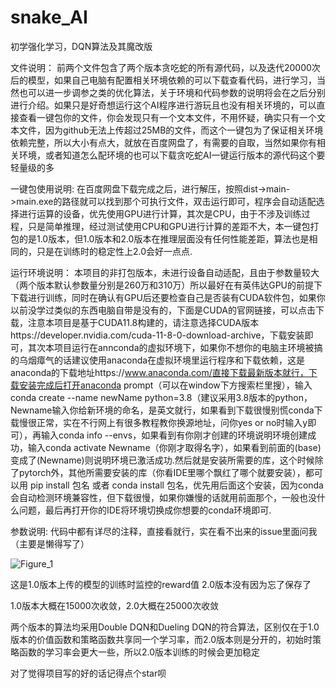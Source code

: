 # snake_AI
初学强化学习，DQN算法及其魔改版

文件说明：
前两个文件包含了两个版本贪吃蛇的所有源代码，以及迭代20000次后的模型，如果自己电脑有配置相关环境依赖的可以下载查看代码，进行学习，当然也可以进一步调参之类的优化算法，关于环境和代码参数的说明将会在之后分别进行介绍。如果只是好奇想运行这个AI程序进行游玩且也没有相关环境的，可以直接查看一键包你的文件，你会发现只有一个文本文件，不用怀疑，确实只有一个文本文件，因为github无法上传超过25MB的文件，而这个一键包为了保证相关环境依赖完整，所以大小有点大，就放在百度网盘了，有需要的自取，当然如果你有相关环境，或者知道怎么配环境的也可以下载贪吃蛇AI一键运行版本的源代码这个要轻量级的多

一键包使用说明:
在百度网盘下载完成之后，进行解压，按照dist->main->main.exe的路径就可以找到那个可执行文件，双击运行即可，程序会自动适配选择进行运算的设备，优先使用GPU进行计算，其次是CPU，由于不涉及训练过程，只是简单推理，经过测试使用CPU和GPU进行计算的差距不大，本一键包打包的是1.0版本，但1.0版本和2.0版本在推理层面没有任何性能差距，算法也是相同的，只是在训练时的稳定性上2.0会好一点点.

运行环境说明：
本项目的非打包版本，未进行设备自动适配，且由于参数量较大（两个版本默认参数量分别是260万和310万）所以最好在有英伟达GPU的前提下下载进行训练，同时在确认有GPU后还要检查自己是否装有CUDA软件包，如果你以前没学过类似的东西电脑自带是没有的，下面是CUDA的官网链接，可以点击下载，注意本项目是基于CUDA11.8构建的，请注意选择CUDA版本https://developer.nvidia.com/cuda-11-8-0-download-archive，下载安装即可，其次本项目运行在annconda的虚拟环境下，如果你不想你的电脑主环境被搞的乌烟瘴气的话建议使用anaconda在虚拟环境里运行程序和下载依赖，这是anaconda的下载地址https://www.anaconda.com/直接下载最新版本就行，下载安装完成后打开anaconda prompt（可以在window下方搜索栏里搜），输入conda create --name newName python=3.8（建议采用3.8版本的python，Newname输入你给新环境的命名，是英文就行，如果看到下载很慢别慌conda下载慢很正常，实在不行网上有很多教程教你换源地址，问你yes or no时输入y即可），再输入conda info --envs，如果看到有你刚才创建的环境说明环境创建成功，输入conda activate Newname（你刚才取得名字），如果看到前面的(base)变成了(Newname)则说明环境已激活成功.然后就是安装所需要的库，这个时候除了pytorch外，其他所需要安装的库（你看IDE里哪个飘红了哪个就要安装），都可以用
pip install 包名 或者 conda install 包名，优先用后面这个安装，因为conda会自动检测环境兼容性，但下载很慢，如果你嫌慢的话就用前面那个，一般也没什么问题，最后再打开你的IDE将环境切换成你想要的conda环境即可.

参数说明:
代码中都有详尽的注释，直接看就行，实在看不出来的issue里面问我（主要是懒得写了）

![Figure_1](https://github.com/ArptPlank/snake_AI/assets/128218697/e96beaec-ca31-40ff-90fa-81372b122aa0)

这是1.0版本上传的模型的训练时监控的reward值
2.0版本没有因为忘了保存了

1.0版本大概在15000次收敛，2.0大概在25000次收敛

两个版本的算法均采用Double DQN和Dueling DQN的符合算法，区别仅在于1.0版本的价值函数和策略函数共享同一个学习率，而2.0版本则是分开的，初始时策略函数的学习率会更大一些，所以2.0版本训练的时候会更加稳定

对了觉得项目写的好的话记得点个star呗
